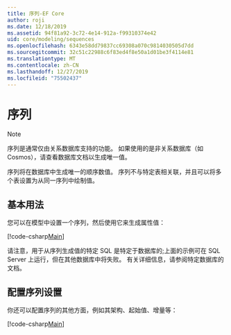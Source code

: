 ```yaml
---
title: 序列-EF Core
author: roji
ms.date: 12/18/2019
ms.assetid: 94f81a92-3c72-4e14-912a-f99310374e42
uid: core/modeling/sequences
ms.openlocfilehash: 6343e58dd79837cc69308a070c9814030505d7dd
ms.sourcegitcommit: 32c51c22988c6f83ed4f8e50a1d01be3f4114e81
ms.translationtype: MT
ms.contentlocale: zh-CN
ms.lasthandoff: 12/27/2019
ms.locfileid: "75502437"
---
```

# <a name="sequences"></a>序列

> [!NOTE]  
> 序列是通常仅由关系数据库支持的功能。 如果使用的是非关系数据库（如 Cosmos），请查看数据库文档以生成唯一值。

序列将在数据库中生成唯一的顺序数值。 序列不与特定表相关联，并且可以将多个表设置为从同一序列中绘制值。

## <a name="basic-usage"></a>基本用法

您可以在模型中设置一个序列，然后使用它来生成属性值：

[!code-csharp[Main](../../../samples/core/Modeling/FluentAPI/Sequence.cs?name=Sequence&highlight=3,7)]

请注意，用于从序列生成值的特定 SQL 是特定于数据库的;上面的示例可在 SQL Server 上运行，但在其他数据库中将失败。 有关详细信息，请参阅特定数据库的文档。

## <a name="configuring-sequence-settings"></a>配置序列设置

你还可以配置序列的其他方面，例如其架构、起始值、增量等：

[!code-csharp[Main](../../../samples/core/Modeling/FluentAPI/SequenceConfiguration.cs?name=SequenceConfiguration&highlight=3-5)]
